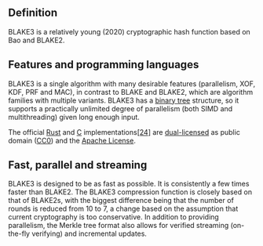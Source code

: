 ## Definition
BLAKE3 is a relatively young (2020) cryptographic hash function based on Bao and BLAKE2.

## Features and programming languages
BLAKE3 is a single algorithm with many desirable features (parallelism, XOF, KDF, PRF and MAC), in contrast to BLAKE and BLAKE2, which are algorithm families with multiple variants. BLAKE3 has a [binary tree](https://en.wikipedia.org/wiki/Binary_tree) structure, so it supports a practically unlimited degree of parallelism (both SIMD and multithreading) given long enough input. 

The official [Rust](https://en.wikipedia.org/wiki/Rust_(programming_language)) and [C](https://en.wikipedia.org/wiki/C_(programming_language)) implementations[[24]](https://en.wikipedia.org/wiki/BLAKE_(hash_function)?wprov=srpw1_0#cite_note-BLAKE3-repo-24) are [dual-licensed](https://en.wikipedia.org/wiki/Multi-licensing) as public domain ([CC0](https://en.wikipedia.org/wiki/CC0)) and the [Apache License](https://en.wikipedia.org/wiki/Apache_License).

## Fast, parallel and streaming
BLAKE3 is designed to be as fast as possible. It is consistently a few times faster than BLAKE2. The BLAKE3 compression function is closely based on that of BLAKE2s, with the biggest difference being that the number of rounds is reduced from 10 to 7, a change based on the assumption that current cryptography is too conservative. In addition to providing parallelism, the Merkle tree format also allows for verified streaming (on-the-fly verifying) and incremental updates.
